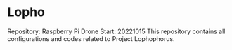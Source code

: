 # Lopho
Repository: Raspberry Pi Drone 
Start: 20221015
This repository contains all configurations and codes related to Project Lophophorus.
